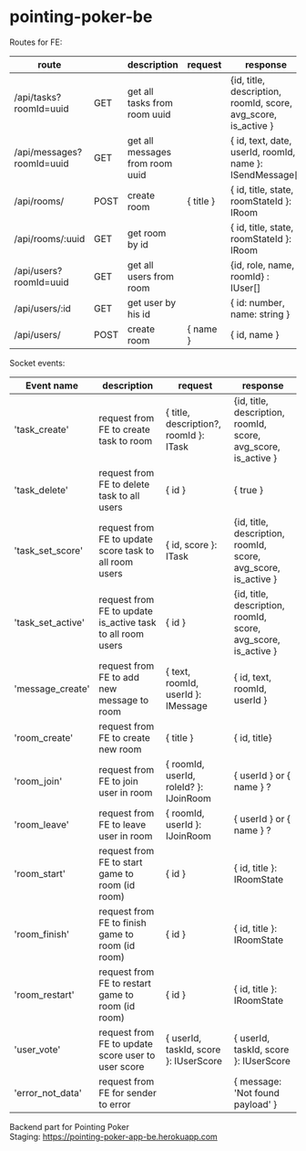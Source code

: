 # pointing-poker-be

Routes for FE:

| route                     | | description                     | request | response |
| ------------------------- | - | ------------------------------- | -------- | --------- |
| /api/tasks?roomId=uuid    | GET | get all tasks from room uuid    |  | {id, title, description, roomId, score, avg_score, is_active } |
| /api/messages?roomId=uuid | GET | get all messages from room uuid |  | { id, text,  date, userId, roomId, name }: ISendMessage[] |
| /api/rooms/               | POST | create room                     | { title } | { id, title, state, roomStateId }: IRoom |
| /api/rooms/:uuid          | GET | get room by id                  |  | { id, title, state, roomStateId }: IRoom |
| /api/users?roomId=uuid    | GET | get all users from room       | | {id, role, name, roomId} : IUser[] |
| /api/users/:id            | GET| get user by his id              |  | { id: number, name: string } |
| /api/users/               | POST | create room                     | { name } | { id, name } |

Socket events:

| Event name        | description                                                |  request | response  |
| ----------------- | ---------------------------------------------------------- | -------- | --------- |
| 'task_create'     | request from FE to create task to room                     | { title, description?, roomId }: ITask | {id, title, description, roomId, score, avg_score, is_active } |
| 'task_delete'     | request from FE to delete task to all users                | { id } | { true } |
| 'task_set_score'  | request from FE to update score task to all room users     | { id, score }: ITask | {id, title, description, roomId, score, avg_score, is_active } |
| 'task_set_active' | request from FE to update is_active task to all room users | { id } | {id, title, description, roomId, score, avg_score, is_active } |
| 'message_create'  | request from FE to add new message to room                 | { text, roomId, userId }: IMessage | { id, text, roomId, userId } |
| 'room_create'     | request from FE to create new room                         | { title } | { id, title} |
| 'room_join'       | request from FE to join user in room                       | { roomId, userId, roleId? }: IJoinRoom | { userId } or { name } ? |
| 'room_leave'      | request from FE to leave user in room                      | { roomId, userId }: IJoinRoom | { userId } or { name } ? |
| 'room_start'      | request from FE to start game to room (id room)            | { id } | { id, title }: IRoomState |
| 'room_finish'     | request from FE to finish game to room (id room)           | { id } | { id, title }: IRoomState |
| 'room_restart'    | request from FE to restart game to room (id room)          | { id } | { id, title }: IRoomState |
| 'user_vote'        | request from FE to update score user to user score        | { userId, taskId, score }: IUserScore | { userId, taskId, score }: IUserScore |
| 'error_not_data' | request from FE for sender to error | | { message: 'Not found payload' } |

Backend part for Pointing Poker  
Staging: https://pointing-poker-app-be.herokuapp.com
